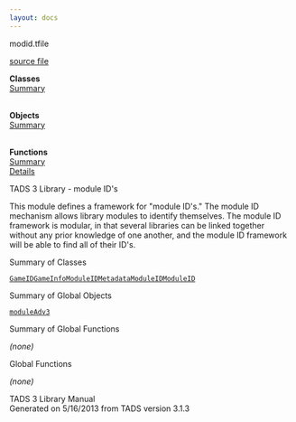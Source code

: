 ```yaml
---
layout: docs
---
```

<span class="title">modid.t</span><span class="type">file</span>

[source file](../source/modid.t.html)

**Classes**  
[Summary](#_ClassSummary_)  
 

**Objects**  
[Summary](#_ObjectSummary_)  
 

**Functions**  
[Summary](#_FunctionSummary_)  
[Details](#_Functions_)

<div class="fdesc">

TADS 3 Library - module ID's

This module defines a framework for "module ID's." The module ID
mechanism allows library modules to identify themselves. The module ID
framework is modular, in that several libraries can be linked together
without any prior knowledge of one another, and the module ID framework
will be able to find all of their ID's.

</div>

<span id="_ClassSummary_"></span>

<div class="mjhd">

<span class="hdln">Summary of Classes</span>  

</div>

[`GameID`](../object/GameID.html)[`GameInfoModuleID`](../object/GameInfoModuleID.html)[`MetadataModuleID`](../object/MetadataModuleID.html)[`ModuleID`](../object/ModuleID.html)
<span id="_ObjectSummary_"></span>

<div class="mjhd">

<span class="hdln">Summary of Global Objects</span>  

</div>

[`moduleAdv3`](../object/moduleAdv3.html)
<span id="FunctionSummary_"></span>

<div class="mjhd">

<span class="hdln">Summary of Global Functions</span>  

</div>

*(none)* <span id="_Functions_"></span>

<div class="mjhd">

<span class="hdln">Global Functions</span>  

</div>

*(none)*

<div class="ftr">

TADS 3 Library Manual  
Generated on 5/16/2013 from TADS version 3.1.3

</div>
